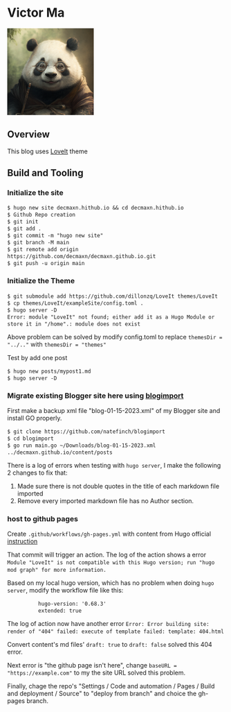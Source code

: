 # Victor Ma

<img width="200" height="200" src="static/images/avatar.png" alt="Victor Ma Avatar" />

## Overview
This blog uses [LoveIt](https://themes.gohugo.io/themes/loveit/) theme

## Build and Tooling

### Initialize the site

```
$ hugo new site decmaxn.hithub.io && cd decmaxn.hithub.io 
$ Github Repo creation
$ git init
$ git add .
$ git commit -m "hugo new site"
$ git branch -M main
$ git remote add origin https://github.com/decmaxn/decmaxn.github.io.git
$ git push -u origin main
```

### Initialize the Theme

```
$ git submodule add https://github.com/dillonzq/LoveIt themes/LoveIt
$ cp themes/LoveIt/exampleSite/config.toml .
$ hugo server -D
Error: module "LoveIt" not found; either add it as a Hugo Module or store it in "/home".: module does not exist
```
Above problem can be solved by modify config.toml to replace ```themesDir = "../.."``` with ```themesDir = "themes"```

Test by add one post

```
$ hugo new posts/mypost1.md
$ hugo server -D
```

### Migrate existing Blogger site here using [blogimport](https://github.com/natefinch/blogimport)

First make a backup xml file "blog-01-15-2023.xml" of my Blogger site and install GO properly.

```
$ git clone https://github.com/natefinch/blogimport
$ cd blogimport
$ go run main.go ~/Downloads/blog-01-15-2023.xml ../decmaxn.github.io/content/posts
```
There is a log of errors when testing with ```hugo server```, I make the following 2 changes to fix that:
1. Made sure there is not double quotes in the title of each markdown file imported
2. Remove every imported markdown file has no Author section.

### host to github pages

Create ```.github/workflows/gh-pages.yml``` with content from Hugo official [instruction](https://gohugo.io/hosting-and-deployment/hosting-on-github/)

That commit will trigger an action. The log of the action shows a error ```Module "LoveIt" is not compatible with this Hugo version; run "hugo mod graph" for more information.```

Based on my local hugo version, which has no problem when doing ```hugo server```, modify the workflow file like this:
```
          hugo-version: '0.68.3'
          extended: true
```

The log of action now have another error ```Error: Error building site: render of "404" failed: execute of template failed: template: 404.html```

Convert content's md files' ```draft: true``` to ```draft: false``` solved this 404 error.

Next error is "the github page isn't here", change ```baseURL = "https://example.com"``` to my the site URL solved this problem.

Finally, chage the repo's "Settings / Code and automation / Pages / Build and deployment / Source" to "deploy from branch" and choice the gh-pages branch.

